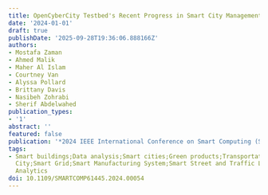 ```yaml
---
title: OpenCyberCity Testbed's Recent Progress in Smart City Management
date: '2024-01-01'
draft: true
publishDate: '2025-09-28T19:36:06.888166Z'
authors:
- Mostafa Zaman
- Ahmed Malik
- Maher Al Islam
- Courtney Van
- Alyssa Pollard
- Brittany Davis
- Nasibeh Zohrabi
- Sherif Abdelwahed
publication_types:
- '1'
abstract: ''
featured: false
publication: '*2024 IEEE International Conference on Smart Computing (SMARTCOMP)*'
tags:
- Smart buildings;Data analysis;Smart cities;Green products;Transportation;Microgrids;Manufacturing;Smart
  City;Smart Grid;Smart Manufacturing System;Smart Street and Traffic Light System;Data
  Analytics
doi: 10.1109/SMARTCOMP61445.2024.00054
---
```

